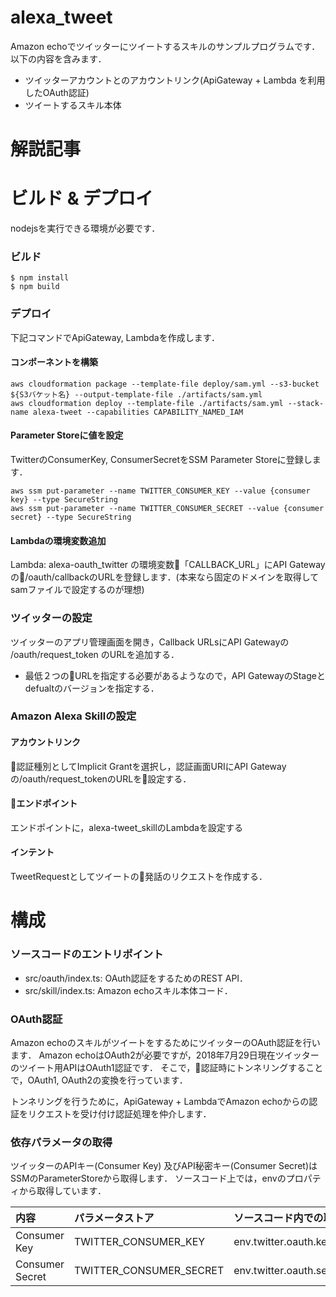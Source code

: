 # alexa_tweet
Amazon echoでツイッターにツイートするスキルのサンプルプログラムです．以下の内容を含みます．

- ツイッターアカウントとのアカウントリンク(ApiGateway + Lambda を利用したOAuth認証)
- ツイートするスキル本体

# 解説記事


# ビルド & デプロイ
nodejsを実行できる環境が必要です．

### ビルド
```
$ npm install
$ npm build
```

### デプロイ
下記コマンドでApiGateway, Lambdaを作成します．

#### コンポーネントを構築

```
aws cloudformation package --template-file deploy/sam.yml --s3-bucket ${S3バケット名} --output-template-file ./artifacts/sam.yml 
aws cloudformation deploy --template-file ./artifacts/sam.yml --stack-name alexa-tweet --capabilities CAPABILITY_NAMED_IAM
```

#### Parameter Storeに値を設定

TwitterのConsumerKey, ConsumerSecretをSSM Parameter Storeに登録します．

```
aws ssm put-parameter --name TWITTER_CONSUMER_KEY --value {consumer key} --type SecureString
aws ssm put-parameter --name TWITTER_CONSUMER_SECRET --value {consumer secret} --type SecureString
```

#### Lambdaの環境変数追加

Lambda: alexa-oauth_twitter の環境変数「CALLBACK_URL」にAPI Gatewayの/oauth/callbackのURLを登録します．(本来なら固定のドメインを取得してsamファイルで設定するのが理想)

### ツイッターの設定
ツイッターのアプリ管理画面を開き，Callback URLsにAPI Gatewayの /oauth/request_token のURLを追加する．

- 最低２つのURLを指定する必要があるようなので，API GatewayのStageとdefualtのバージョンを指定する．

### Amazon Alexa Skillの設定

#### アカウントリンク
認証種別としてImplicit Grantを選択し，認証画面URIにAPI Gatewayの/oauth/request_tokenのURLを設定する．

#### エンドポイント
エンドポイントに，alexa-tweet_skillのLambdaを設定する

#### インテント
TweetRequestとしてツイートの発話のリクエストを作成する．

# 構成
### ソースコードのエントリポイント
- src/oauth/index.ts: OAuth認証をするためのREST API．
- src/skill/index.ts: Amazon echoスキル本体コード．

### OAuth認証
Amazon echoのスキルがツイートをするためにツイッターのOAuth認証を行います．
Amazon echoはOAuth2が必要ですが，2018年7月29日現在ツイッターのツイート用APIはOAuth1認証です．
そこで，認証時にトンネリングすることで，OAuth1, OAuth2の変換を行っています．

トンネリングを行うために，ApiGateway + LambdaでAmazon echoからの認証をリクエストを受け付け認証処理を仲介します．

### 依存パラメータの取得
ツイッターのAPIキー(Consumer Key) 及びAPI秘密キー(Consumer Secret)はSSMのParameterStoreから取得します．
ソースコード上では，envのプロパティから取得しています．

| 内容 | パラメータストア | ソースコード内での取得 | 
|:---|:----|:---|
| Consumer Key | TWITTER_CONSUMER_KEY | env.twitter.oauth.key | 
| Consumer Secret | TWITTER_CONSUMER_SECRET | env.twitter.oauth.secret |

